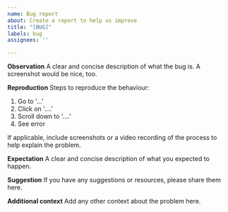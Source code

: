 ```yaml
---
name: Bug report
about: Create a report to help us improve
title: "[BUG]"
labels: bug
assignees: ''

---
```


**Observation**
A clear and concise description of what the bug is.
A screenshot would be nice, too.

**Reproduction**
Steps to reproduce the behaviour:
1. Go to '...'
2. Click on '....'
3. Scroll down to '....'
4. See error

If applicable, include screenshots or a video recording of the process to help explain the problem.

**Expectation**
A clear and concise description of what you expected to happen.

**Suggestion**
If you have any suggestions or resources, please share them here.

**Additional context**
Add any other context about the problem here.
